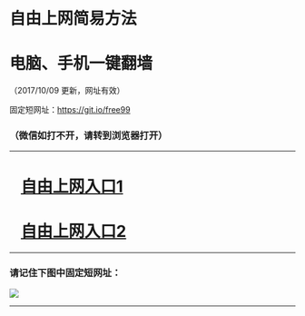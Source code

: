 ﻿# 自由上网简易方法

# 电脑、手机一键翻墙

（2017/10/09 更新，网址有效）

固定短网址：https://git.io/free99

### （微信如打不开，请转到浏览器打开）


***





# &nbsp;&nbsp; <a href="http://ft511928947.fwq-tz-1001.info/fwqtz01.html?t=100900110999 " target="_blank">自由上网入口1</a>
# &nbsp;&nbsp; <a href="http://ft2031816206.fwq-tz-1002.info/fwqtz02.html?t=10090016904 " target="_blank">自由上网入口2</a>
***

### 请记住下图中固定短网址：

<img src="https://s3-us-west-2.amazonaws.com/fwq-1001/yjfq-20170905okok.png" /> 


***

